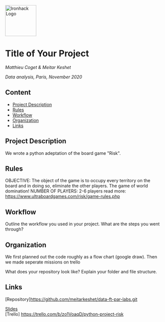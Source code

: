 <img src="https://bit.ly/2VnXWr2" alt="Ironhack Logo" width="100"/>

# Title of Your Project
*Matthieu Coget & Meitar Keshet*

*Data analysis, Paris, November 2020*

## Content
- [Project Description](#project-description)
- [Rules](#rules)
- [Workflow](#workflow)
- [Organization](#organization)
- [Links](#links)

## Project Description
We wrote a python adeptation of the board game "Risk". 

## Rules
OBJECTIVE:  The object of the game is to occupy every territory on the board and in doing so, eliminate the other players. The game of world domination!
NUMBER OF PLAYERS: 2-6 players
read more: https://www.ultraboardgames.com/risk/game-rules.php

## Workflow
Outline the workflow you used in your project. What are the steps you went through?

## Organization
We first planned out the code roughly as a flow chart (google draw). Then we made  seperate missions on trello

What does your repository look like? Explain your folder and file structure.

## Links

[Repository]https://github.com/meitarkeshet/data-ft-par-labs.git

[Slides](https://docs.google.com/presentation/d/1auTK6s23Et1NBtyk9NZnr07vQm8zUIONXWLPboGMMqs/edit#slide=id.gab419b1a1e_1_54)  
[Trello] https://trello.com/b/zo1VoaqD/python-project-risk  
